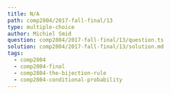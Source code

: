 ```yaml
---
title: N/A
path: comp2804/2017-fall-final/13
type: multiple-choice
author: Michiel Smid
question: comp2804/2017-fall-final/13/question.ts
solution: comp2804/2017-fall-final/13/solution.md
tags:
  - comp2804
  - comp2804-final
  - comp2804-the-bijection-rule
  - comp2804-conditional-probability
---
```

